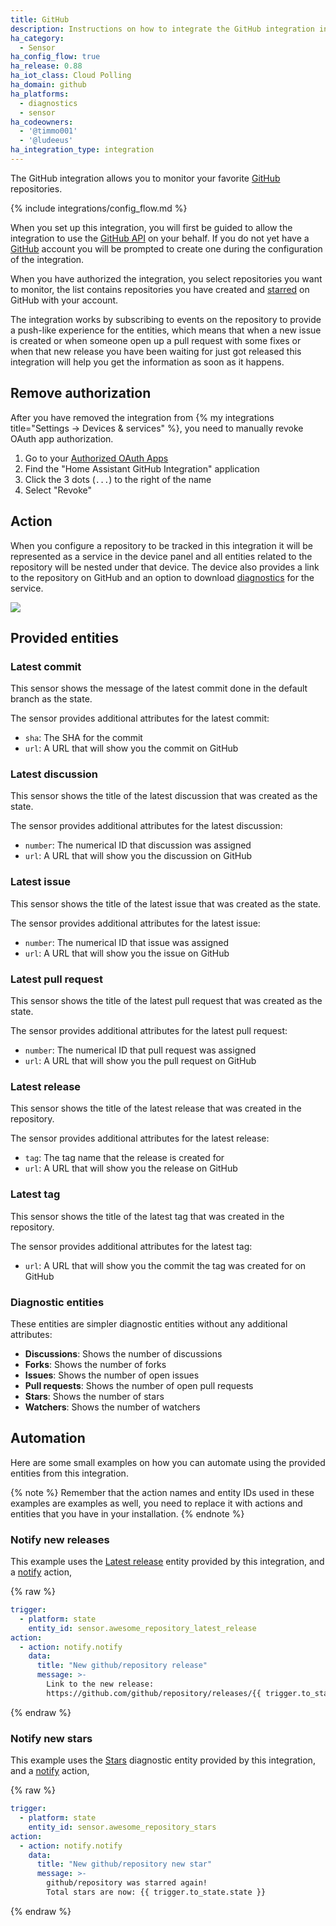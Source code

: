 ```yaml
---
title: GitHub
description: Instructions on how to integrate the GitHub integration into Home Assistant.
ha_category:
  - Sensor
ha_config_flow: true
ha_release: 0.88
ha_iot_class: Cloud Polling
ha_domain: github
ha_platforms:
  - diagnostics
  - sensor
ha_codeowners:
  - '@timmo001'
  - '@ludeeus'
ha_integration_type: integration
---
```


The GitHub integration allows you to monitor your favorite [GitHub](https://github.com/) repositories.

{% include integrations/config_flow.md %}

When you set up this integration, you will first be guided to allow the integration to use the [GitHub API](https://docs.github.com/en/rest) on your behalf. If you do not yet have a [GitHub](https://github.com/) account you will be prompted to create one during the configuration of the integration.

When you have authorized the integration, you select repositories you want to monitor, the list contains repositories you have created and [starred](https://github.com/stars) on GitHub with your account.

The integration works by subscribing to events on the repository to provide a push-like experience for the entities, which means that when a new issue is created or when someone open up a pull request with some fixes or when that new release you have been waiting for just got released this integration will help you get the information as soon as it happens.

## Remove authorization

After you have removed the integration from {% my integrations title="Settings -> Devices & services" %}, you need to manually revoke OAuth app authorization.

1. Go to your [Authorized OAuth Apps](https://github.com/settings/applications)
2. Find the "Home Assistant GitHub Integration" application
3. Click the 3 dots (`...`) to the right of the name
4. Select "Revoke"

## Action

When you configure a repository to be tracked in this integration it will be represented as a service in the device panel and all entities related to the repository will be nested under that device. The device also provides a link to the repository on GitHub and an option to download [diagnostics](/integrations/diagnostics) for the service.

<picture>
  <source srcset="/images/integrations/github/service_dark.png" media="(prefers-color-scheme: dark)">
  <img src="/images/integrations/github/service_light.png">
  <p>
</picture>

## Provided entities

### Latest commit

This sensor shows the message of the latest commit done in the default branch as
the state.

The sensor provides additional attributes for the latest commit:

- `sha`: The SHA for the commit
- `url`: A URL that will show you the commit on GitHub

### Latest discussion

This sensor shows the title of the latest discussion that was created as the state.

The sensor provides additional attributes for the latest discussion:

- `number`: The numerical ID that discussion was assigned
- `url`: A URL that will show you the discussion on GitHub

### Latest issue

This sensor shows the title of the latest issue that was created as the state.

The sensor provides additional attributes for the latest issue:

- `number`: The numerical ID that issue was assigned
- `url`: A URL that will show you the issue on GitHub

### Latest pull request

This sensor shows the title of the latest pull request that was created as the state.

The sensor provides additional attributes for the latest pull request:

- `number`: The numerical ID that pull request was assigned
- `url`: A URL that will show you the pull request on GitHub

### Latest release

This sensor shows the title of the latest release that was created in the repository.

The sensor provides additional attributes for the latest release:

- `tag`: The tag name that the release is created for
- `url`: A URL that will show you the release on GitHub

### Latest tag

This sensor shows the title of the latest tag that was created in the repository.

The sensor provides additional attributes for the latest tag:

- `url`: A URL that will show you the commit the tag was created for on GitHub

### Diagnostic entities

These entities are simpler diagnostic entities without any additional attributes:

- **Discussions**: Shows the number of discussions
- **Forks**: Shows the number of forks
- **Issues**: Shows the number of open issues
- **Pull requests**: Shows the number of open pull requests
- **Stars**: Shows the number of stars
- **Watchers**: Shows the number of watchers

## Automation

Here are some small examples on how you can automate using the provided entities from this integration.

{% note %}
Remember that the action names and entity IDs used in these examples are examples as well,
you need to replace it with actions and entities that you have in your installation.
{% endnote %}

### Notify new releases

This example uses the [Latest release](#latest-release) entity provided by this integration, and a [notify](/integrations/notify) action,

{% raw %}

```yaml
trigger:
  - platform: state
    entity_id: sensor.awesome_repository_latest_release
action:
  - action: notify.notify
    data:
      title: "New github/repository release"
      message: >-
        Link to the new release:
        https://github.com/github/repository/releases/{{ trigger.to_state.state }}

```

{% endraw %}

### Notify new stars

This example uses the [Stars](#diagnostic-entities) diagnostic entity provided by this integration, and a [notify](/integrations/notify) action,

{% raw %}

```yaml
trigger:
  - platform: state
    entity_id: sensor.awesome_repository_stars
action:
  - action: notify.notify
    data:
      title: "New github/repository new star"
      message: >-
        github/repository was starred again!
        Total stars are now: {{ trigger.to_state.state }}
```

{% endraw %}

